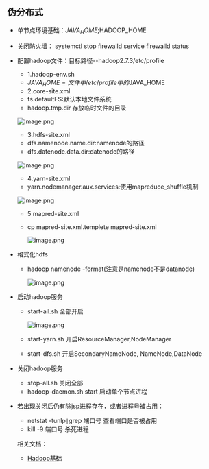 
## 伪分布式

* 单节点环境基础：$JAVA_HOME;$HADOOP_HOME
* 关闭防火墙：
   systemctl stop firewalld
   service firewalld status
* 配置hadoop文件：目标路径--hadoop2.7.3/etc/profile
  * 1.hadoop-env.sh
   * $JAVA_HOME=文件中/etc/profile中的$JAVA_HOME
  * 2.core-site.xml
   * fs.defaultFS:默认本地文件系统
   * hadoop.tmp.dir 存放临时文件的目录
 
    ![image.png](https://upload-images.jianshu.io/upload_images/14466577-792cdf10fc2c914e.png?imageMogr2/auto-orient/strip%7CimageView2/2/w/1240)
 
  * 3.hdfs-site.xml
   * dfs.namenode.name.dir:namenode的路径
   * dfs.datenode.data.dir:datenode的路径
   
    ![image.png](https://upload-images.jianshu.io/upload_images/14466577-df77b6b7c3dab298.png?imageMogr2/auto-orient/strip%7CimageView2/2/w/1240)
   
  * 4.yarn-site.xml
   * yarn.nodemanager.aux.services:使用mapreduce_shuffle机制
    
    ![image.png](https://upload-images.jianshu.io/upload_images/14466577-d27c1e8e7ac31cfb.png?imageMogr2/auto-orient/strip%7CimageView2/2/w/1240)
    
  * 5 mapred-site.xml
   * cp mapred-site.xml.templete mapred-site.xml
      
     ![image.png](https://upload-images.jianshu.io/upload_images/14466577-eb9caa091384d8fb.png?imageMogr2/auto-orient/strip%7CimageView2/2/w/1240)

* 格式化hdfs
  * hadoop namenode -format(注意是namenode不是datanode)
 
     ![image.png](https://upload-images.jianshu.io/upload_images/14466577-d6826393a6f9de77.png?imageMogr2/auto-orient/strip%7CimageView2/2/w/1240)

* 启动hadoop服务
   * start-all.sh 全部开启
 
     ![image.png](https://upload-images.jianshu.io/upload_images/14466577-85e27514bf2e3193.png?imageMogr2/auto-orient/strip%7CimageView2/2/w/1240)
 
   * start-yarn.sh 开启ResourceManager,NodeManager
   * start-dfs.sh  开启SecondaryNameNode, NameNode,DataNode
* 关闭hadoop服务
   * stop-all.sh 关闭全部
   * hadoop-daemon.sh start 启动单个节点进程

* 若出现关闭后仍有除jsp进程存在，或者进程号被占用：
   * netstat -tunlp`|`grep 端口号 查看端口是否被占用
   * kill -9 端口号 杀死进程
   
   相关文档：
   
   * [Hadoop基础](https://dsm9966.github.io/notebook/enviro/hadoop.docx)

 


 
